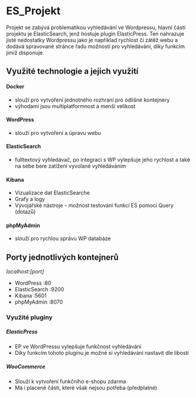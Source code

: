 # ES_Projekt
Projekt se zabývá problematikou vyhledávání ve Wordpressu, hlavní částí projektu je ElasticSearch, jenž hostuje plugin ElasticPress. Ten nahrazuje jisté nedostatky Wordpressu jako je například rychlost či zátěž webu a dodává spravované stránce řadu možností pro vyhledávání, díky funkcím jimiž disponuje.
## Využité technologie a jejich využití
#### Docker
* slouží pro vytvoření jednotného rozhraní pro odlišné kontejnery
* výhodami jsou multiplatformnost a menší velikost
#### WordPress
* slouží pro vytvoření a úpravu webu
#### ElasticSearch
* fulltextový vyhledávač, po integraci s WP vylepšuje jeho rychlost a také na sebe bere zatížení vyvolané vyhledáváním
#### Kibana
* Vizualizace dat ElasticSearche
* Grafy a logy
* Vývojářské nástroje - možnost testování funkcí ES pomocí Query (dotazů)
#### phpMyAdmin
* slouží pro rychlou správu WP databáze
## Porty jednotlivých kontejnerů
*localhost:[port]*
* WordPress :80
* ElasticSearch :9200
* Kibana  :5601
* phpMyAdmin  :8070

### Využité pluginy
##### ElasticPress
* EP ve WordPressu vylepšuje funkčnost vyhledávání
* Díky funkcím tohoto pluginu je možné si vyhledávání nastavit dle libosti
##### WooCommerce
* Slouží k vytvoření funkčního e-shopu zdarma
* Má i placené části, které však nejsou potřeba (předplatné)

